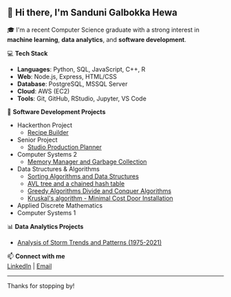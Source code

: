 ## 👋 Hi there, I'm Sanduni Galbokka Hewa

🎓 I'm a recent Computer Science graduate with a strong interest in **machine learning**, **data analytics**, and **software development**.

💻 **Tech Stack**  
- **Languages**: Python, SQL, JavaScript, C++, R  
- **Web**: Node.js, Express, HTML/CSS  
- **Database**: PostgreSQL, MSSQL Server  
- **Cloud**: AWS (EC2)  
- **Tools**: Git, GitHub, RStudio, Jupyter, VS Code

🚀 **Software Development Projects**
- Hackerthon Project
  - [Recipe Builder](https://github.com/SammieBee123/Recipe_Builder)
- Senior Project
  - [Studio Production Planner](https://github.com/TylerRWard/Broadcast-Studio-Production-Planner)
- Computer Systems 2
  - [Memory Manager and Garbage Collection](https://github.com/SanduRash/Memory-Manager-and-Garbage-Collection)
- Data Structures & Algorithms
  - [Sorting Algorithms and Data Structures](https://github.com/SanduRash/Sorting-Algorithms-and-Data-Structures)
  - [AVL tree and a chained hash table](https://github.com/SanduRash/AVL-tree-and-a-chained-hash-table)
  - [Greedy Algorithms Divide and Conquer Algorithms](https://github.com/SanduRash/Greedy-Algorithms-Divide-and-Conquer-Algorithms)
  - [Kruskal's algorithm - Minimal Cost Door Installation](https://github.com/SanduRash/Kruskal-s-algorithm---Minimal-Cost-Door-Installation)
- Applied Discrete Mathematics
- Computer Systems 1


📊 **Data Analytics Projects**
- [Analysis of Storm Trends and Patterns (1975-2021)](https://github.com/SanduRash/Storms-Data-Set-from-1975-2021)

📫 **Connect with me**  
[LinkedIn](https://www.linkedin.com/in/sanduni-galbokka-hewa/) | [Email](mailto:sandurash19@gmail.com)

---
Thanks for stopping by!
